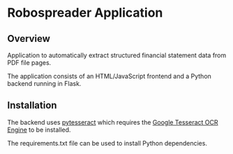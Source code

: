 # Robospreader Application

## Overview

Application to automatically extract structured financial statement data from PDF file pages.

The application consists of an HTML/JavaScript frontend and a Python backend running in Flask.

## Installation

The backend uses [pytesseract](https://pypi.org/project/pytesseract/) which requires the [Google Tesseract OCR Engine](https://github.com/tesseract-ocr/tesseract) to be installed.

The requirements.txt file can be used to install Python dependencies.
